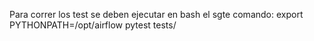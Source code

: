 













Para correr los test se deben ejecutar en bash el sgte comando: 
export PYTHONPATH=/opt/airflow
pytest tests/
